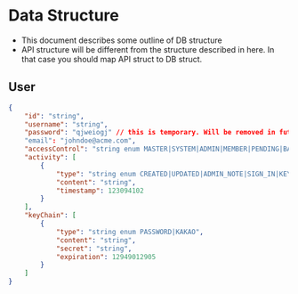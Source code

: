 # Data Structure
- This document describes some outline of DB structure
- API structure will be different from the structure described in here. In that case you should map API struct to DB struct.


## User
```json
{
    "id": "string",
    "username": "string",
    "password": "qjweiogj" // this is temporary. Will be removed in future
    "email": "johndoe@acme.com",
    "accessControl": "string enum MASTER|SYSTEM|ADMIN|MEMBER|PENDING|BANNED",
    "activity": [
        {
            "type": "string enum CREATED|UPDATED|ADMIN_NOTE|SIGN_IN|KEYCHAIN_UPSERT|KEYCHAIN_DELETE",
            "content": "string",
            "timestamp": 123094102
        }
    ],
    "keyChain": [
        {
            "type": "string enum PASSWORD|KAKAO",
            "content": "string",
            "secret": "string",
            "expiration": 12949012905
        }
    ]
}
```
